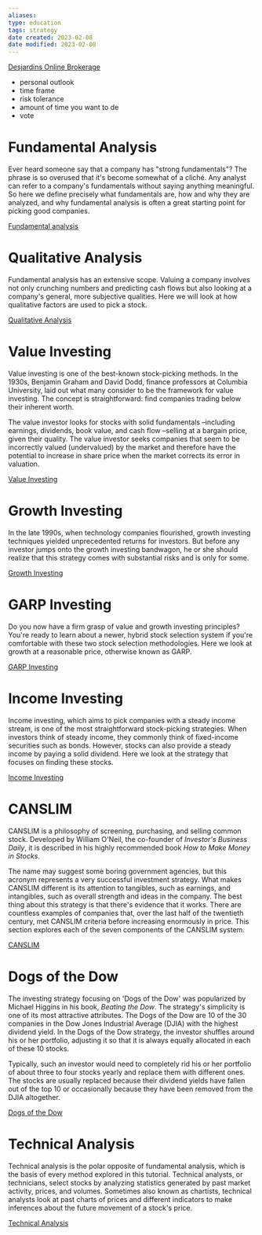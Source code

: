 ```yaml
---
aliases: 
type: education
tags: strategy
date created: 2023-02-08
date modified: 2023-02-08
---
```


[Desjardins Online Brokerage](https://www.disnat.com/en/learning/trading-basics)

- personal outlook
- time frame
- risk tolerance
- amount of time you want to de
- vote

# Fundamental Analysis

Ever heard someone say that a company has "strong fundamentals"? The phrase is so overused that it's become somewhat of a cliché. Any analyst can refer to a company's fundamentals without saying anything meaningful. So here we define precisely what fundamentals are, how and why they are analyzed, and why fundamental analysis is often a great starting point for picking good companies.

[Fundamental analysis](https://www.disnat.com/en/learning/trading-basics/stock-selection-strategies/fundamental-analysis)

# Qualitative Analysis

Fundamental analysis has an extensive scope. Valuing a company involves not only crunching numbers and predicting cash flows but also looking at a company's general, more subjective qualities. Here we will look at how qualitative factors are used to pick a stock.

[Qualitative Analysis](https://www.disnat.com/en/learning/trading-basics/stock-selection-strategies/qualitative-analysis)

# Value Investing

Value investing is one of the best-known stock-picking methods. In the 1930s, Benjamin Graham and David Dodd, finance professors at Columbia University, laid out what many consider to be the framework for value investing. The concept is straightforward: find companies trading below their inherent worth.

The value investor looks for stocks with solid fundamentals –including earnings, dividends, book value, and cash flow –selling at a bargain price, given their quality. The value investor seeks companies that seem to be incorrectly valued (undervalued) by the market and therefore have the potential to increase in share price when the market corrects its error in valuation.

[Value Investing](https://www.disnat.com/en/learning/trading-basics/stock-selection-strategies/value-investing)

# Growth Investing

In the late 1990s, when technology companies flourished, growth investing techniques yielded unprecedented returns for investors. But before any investor jumps onto the growth investing bandwagon, he or she should realize that this strategy comes with substantial risks and is only for some.

[Growth Investing](https://www.disnat.com/en/learning/trading-basics/stock-selection-strategies/growth-investing)

# GARP Investing

Do you now have a firm grasp of value and growth investing principles? You're ready to learn about a newer, hybrid stock selection system if you're comfortable with these two stock selection methodologies. Here we look at growth at a reasonable price, otherwise known as GARP.

[GARP Investing](https://www.disnat.com/en/learning/trading-basics/stock-selection-strategies/garp-investing)

# Income Investing

Income investing, which aims to pick companies with a steady income stream, is one of the most straightforward stock-picking strategies. When investors think of steady income, they commonly think of fixed-income securities such as bonds. However, stocks can also provide a steady income by paying a solid dividend. Here we look at the strategy that focuses on finding these stocks.

[Income Investing](https://www.disnat.com/en/learning/trading-basics/stock-selection-strategies/income-investing)

# CANSLIM

CANSLIM is a philosophy of screening, purchasing, and selling common stock. Developed by William O'Neil, the co-founder of _Investor's Business Daily_, it is described in his highly recommended book _How to Make Money in Stocks_.

The name may suggest some boring government agencies, but this acronym represents a very successful investment strategy. What makes CANSLIM different is its attention to tangibles, such as earnings, and intangibles, such as overall strength and ideas in the company. The best thing about this strategy is that there's evidence that it works. There are countless examples of companies that, over the last half of the twentieth century, met CANSLIM criteria before increasing enormously in price. This section explores each of the seven components of the CANSLIM system.

[CANSLIM](https://www.disnat.com/en/learning/trading-basics/stock-selection-strategies/canslim)

# Dogs of the Dow

The investing strategy focusing on 'Dogs of the Dow' was popularized by Michael Higgins in his book, _Beating the Dow_. The strategy's simplicity is one of its most attractive attributes. The Dogs of the Dow are 10 of the 30 companies in the Dow Jones Industrial Average (DJIA) with the highest dividend yield. In the Dogs of the Dow strategy, the investor shuffles around his or her portfolio, adjusting it so that it is always equally allocated in each of these 10 stocks.

Typically, such an investor would need to completely rid his or her portfolio of about three to four stocks yearly and replace them with different ones. The stocks are usually replaced because their dividend yields have fallen out of the top 10 or occasionally because they have been removed from the DJIA altogether.

[Dogs of the Dow](https://www.disnat.com/en/learning/trading-basics/stock-selection-strategies/dogs-of-the-dow)

# Technical Analysis

Technical analysis is the polar opposite of fundamental analysis, which is the basis of every method explored in this tutorial. Technical analysts, or technicians, select stocks by analyzing statistics generated by past market activity, prices, and volumes. Sometimes also known as chartists, technical analysts look at past charts of prices and different indicators to make inferences about the future movement of a stock's price.

[Technical Analysis](https://www.disnat.com/en/learning/trading-basics/stock-selection-strategies/technical-analysis)